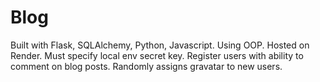 # Blog
Built with Flask, SQLAlchemy, Python, Javascript. Using OOP. Hosted on Render.
Must specify local env secret key.
Register users with ability to comment on blog posts.
Randomly assigns gravatar to new users.

